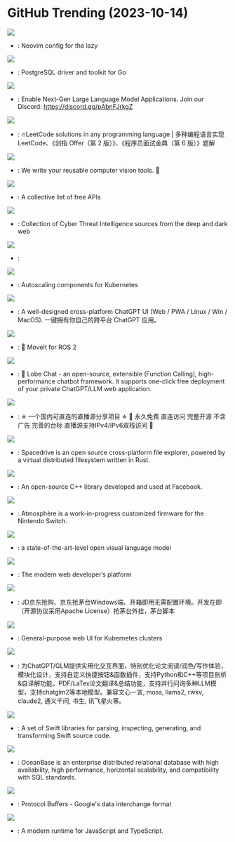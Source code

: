 # GitHub Trending (2023-10-14)

![](https://img.shields.io/badge/Lua-New%20115-green?style=flat-square&logo=appveyor)
- [](https://github.comundefined): Neovim config for the lazy

![](https://img.shields.io/badge/Go-New%2033-green?style=flat-square&logo=appveyor)
- [](https://github.comundefined): PostgreSQL driver and toolkit for Go

![](https://img.shields.io/badge/Jupyter%20Notebook-New%20320-green?style=flat-square&logo=appveyor)
- [](https://github.comundefined): Enable Next-Gen Large Language Model Applications. Join our Discord: https://discord.gg/pAbnFJrkgZ

![](https://img.shields.io/badge/Java-New%20124-green?style=flat-square&logo=appveyor)
- [](https://github.comundefined): 🔥LeetCode solutions in any programming language | 多种编程语言实现 LeetCode、《剑指 Offer（第 2 版）》、《程序员面试金典（第 6 版）》题解

![](https://img.shields.io/badge/Python-New%20117-green?style=flat-square&logo=appveyor)
- [](https://github.comundefined): We write your reusable computer vision tools. 💜

![](https://img.shields.io/badge/Python-New%20233-green?style=flat-square&logo=appveyor)
- [](https://github.comundefined): A collective list of free APIs

![](https://img.shields.io/badge/none-New%2092-green?style=flat-square&logo=appveyor)
- [](https://github.comundefined): Collection of Cyber Threat Intelligence sources from the deep and dark web

![](https://img.shields.io/badge/TypeScript-New%2028-green?style=flat-square&logo=appveyor)
- [](https://github.comundefined): 

![](https://img.shields.io/badge/Go-New%204-green?style=flat-square&logo=appveyor)
- [](https://github.comundefined): Autoscaling components for Kubernetes

![](https://img.shields.io/badge/TypeScript-New%20540-green?style=flat-square&logo=appveyor)
- [](https://github.comundefined): A well-designed cross-platform ChatGPT UI (Web / PWA / Linux / Win / MacOS). 一键拥有你自己的跨平台 ChatGPT 应用。

![](https://img.shields.io/badge/C%2B%2B-New%200-green?style=flat-square&logo=appveyor)
- [](https://github.comundefined): 🤖 MoveIt for ROS 2

![](https://img.shields.io/badge/TypeScript-New%2011-green?style=flat-square&logo=appveyor)
- [](https://github.comundefined): 🤖 Lobe Chat - an open-source, extensible (Function Calling), high-performance chatbot framework. It supports one-click free deployment of your private ChatGPT/LLM web application.

![](https://img.shields.io/badge/JavaScript-New%20111-green?style=flat-square&logo=appveyor)
- [](https://github.comundefined): ✯ 一个国内可直连的直播源分享项目 ✯ 🔕 永久免费 直连访问 完整开源 不含广告 完善的台标 直播源支持IPv4/IPv6双栈访问 🔕

![](https://img.shields.io/badge/TypeScript-New%20366-green?style=flat-square&logo=appveyor)
- [](https://github.comundefined): Spacedrive is an open source cross-platform file explorer, powered by a virtual distributed filesystem written in Rust.

![](https://img.shields.io/badge/C%2B%2B-New%202-green?style=flat-square&logo=appveyor)
- [](https://github.comundefined): An open-source C++ library developed and used at Facebook.

![](https://img.shields.io/badge/C%2B%2B-New%2022-green?style=flat-square&logo=appveyor)
- [](https://github.comundefined): Atmosphère is a work-in-progress customized firmware for the Nintendo Switch.

![](https://img.shields.io/badge/Python-New%20115-green?style=flat-square&logo=appveyor)
- [](https://github.comundefined): a state-of-the-art-level open visual language model

![](https://img.shields.io/badge/TypeScript-New%2020-green?style=flat-square&logo=appveyor)
- [](https://github.comundefined): The modern web developer’s platform

![](https://img.shields.io/badge/none-New%2012-green?style=flat-square&logo=appveyor)
- [](https://github.comundefined): JD京东抢购、京东抢茅台Windows端、开箱即用无需配置环境。开发在即（开源协议采用Apache License）抢茅台外挂，茅台脚本

![](https://img.shields.io/badge/Go-New%204-green?style=flat-square&logo=appveyor)
- [](https://github.comundefined): General-purpose web UI for Kubernetes clusters

![](https://img.shields.io/badge/Python-New%20156-green?style=flat-square&logo=appveyor)
- [](https://github.comundefined): 为ChatGPT/GLM提供实用化交互界面，特别优化论文阅读/润色/写作体验，模块化设计，支持自定义快捷按钮&函数插件，支持Python和C++等项目剖析&自译解功能，PDF/LaTex论文翻译&总结功能，支持并行问询多种LLM模型，支持chatglm2等本地模型。兼容文心一言, moss, llama2, rwkv, claude2, 通义千问, 书生, 讯飞星火等。

![](https://img.shields.io/badge/Swift-New%2010-green?style=flat-square&logo=appveyor)
- [](https://github.comundefined): A set of Swift libraries for parsing, inspecting, generating, and transforming Swift source code.

![](https://img.shields.io/badge/C%2B%2B-New%208-green?style=flat-square&logo=appveyor)
- [](https://github.comundefined): OceanBase is an enterprise distributed relational database with high availability, high performance, horizontal scalability, and compatibility with SQL standards.

![](https://img.shields.io/badge/C%2B%2B-New%20442-green?style=flat-square&logo=appveyor)
- [](https://github.comundefined): Protocol Buffers - Google's data interchange format

![](https://img.shields.io/badge/Rust-New%2013-green?style=flat-square&logo=appveyor)
- [](https://github.comundefined): A modern runtime for JavaScript and TypeScript.

